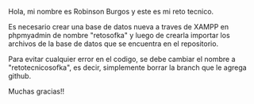 Hola, mi nombre es Robinson Burgos y este es mi reto tecnico.

Es necesario crear una base de datos nueva a traves de XAMPP en phpmyadmin de nombre "retosofka" y luego de crearla importar los archivos 
de la base de datos que se encuentra en el repositorio.

Para evitar cualquier error en el codigo, se debe cambiar el nombre a "retotecnicosofka", es decir, simplemente borrar la branch que le agrega github.

Muchas gracias!!
